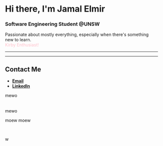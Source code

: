 # Hi there, I'm Jamal Elmir

### Software Engineering Student @UNSW  
Passionate about mostly everything, especially when there's something new to learn.  
<span style="color:pink">Kirby Enthusiast!</span>

---



---

## Contact Me
- [**Email**](mailto:jelmirapp@gmail.com)
- [**LinkedIn**](https://www.linkedin.com/in/jamalelmir/)


mewo
<br>
<br>
<br>
mewo

moew
moew

<br>








w